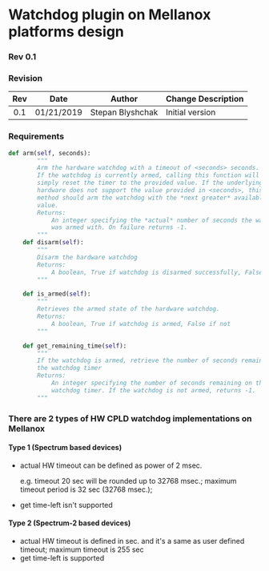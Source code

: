 # Watchdog plugin on Mellanox platforms design #

### Rev 0.1 ###

### Revision ###

 | Rev |     Date    |       Author       | Change Description                |
 |:---:|:-----------:|:------------------:|-----------------------------------|
 | 0.1 |  01/21/2019           |      Stepan Blyshchak      | Initial version        |
 
### Requirements ###

```python
def arm(self, seconds):
        """
        Arm the hardware watchdog with a timeout of <seconds> seconds.
        If the watchdog is currently armed, calling this function will
        simply reset the timer to the provided value. If the underlying
        hardware does not support the value provided in <seconds>, this
        method should arm the watchdog with the *next greater* available
        value.
        Returns:
            An integer specifying the *actual* number of seconds the watchdog
            was armed with. On failure returns -1.
        """
    def disarm(self):
        """
        Disarm the hardware watchdog
        Returns:
            A boolean, True if watchdog is disarmed successfully, False if not
        """

    def is_armed(self):
        """
        Retrieves the armed state of the hardware watchdog.
        Returns:
            A boolean, True if watchdog is armed, False if not
        """

    def get_remaining_time(self):
        """
        If the watchdog is armed, retrieve the number of seconds remaining on
        the watchdog timer
        Returns:
            An integer specifying the number of seconds remaining on thei
            watchdog timer. If the watchdog is not armed, returns -1.
        """
```

### There are 2 types of HW CPLD watchdog implementations on Mellanox ###
#### Type 1 (Spectrum based devices) ####

- actual HW timeout can be defined as power of 2 msec.<p>
<t>e.g. timeout 20 sec will be rounded up to 32768 msec.; maximum timeout period is 32 sec (32768 msec.);
- get time-left isn't supported


#### Type 2 (Spectrum-2 based devices) ####

- actual HW timeout is defined in sec. and it's a same as user defined timeout; maximum timeout is 255 sec
- get time-left is supported
	
